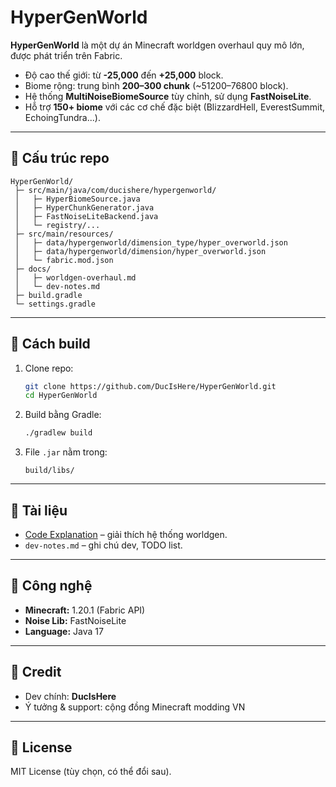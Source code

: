 
# HyperGenWorld

**HyperGenWorld** là một dự án Minecraft worldgen overhaul quy mô lớn, được phát triển trên Fabric.
- Độ cao thế giới: từ **-25,000** đến **+25,000** block.
- Biome rộng: trung bình **200–300 chunk** (~51200–76800 block).
- Hệ thống **MultiNoiseBiomeSource** tùy chỉnh, sử dụng **FastNoiseLite**.
- Hỗ trợ **150+ biome** với các cơ chế đặc biệt (BlizzardHell, EverestSummit, EchoingTundra...).

---

## 📂 Cấu trúc repo

```
HyperGenWorld/
 ├─ src/main/java/com/ducishere/hypergenworld/
 │   ├─ HyperBiomeSource.java
 │   ├─ HyperChunkGenerator.java
 │   ├─ FastNoiseLiteBackend.java
 │   └─ registry/...
 ├─ src/main/resources/
 │   ├─ data/hypergenworld/dimension_type/hyper_overworld.json
 │   ├─ data/hypergenworld/dimension/hyper_overworld.json
 │   └─ fabric.mod.json
 ├─ docs/
 │   ├─ worldgen-overhaul.md
 │   └─ dev-notes.md
 ├─ build.gradle
 └─ settings.gradle
```

---

## 🚀 Cách build

1. Clone repo:  
   ```bash
   git clone https://github.com/DucIsHere/HyperGenWorld.git
   cd HyperGenWorld
   ```

2. Build bằng Gradle:  
   ```bash
   ./gradlew build
   ```

3. File `.jar` nằm trong:  
   ```
   build/libs/
   ```

---

## 📝 Tài liệu

- [Code Explanation](https://github.com/DucIsHere/WorldGenerationOverhaul/blob/main/Docs/Code%20Explanation.md) – giải thích hệ thống worldgen.  
- `dev-notes.md` – ghi chú dev, TODO list.  

---

## 🔧 Công nghệ

- **Minecraft:** 1.20.1 (Fabric API)  
- **Noise Lib:** FastNoiseLite  
- **Language:** Java 17  

---

## 📌 Credit

- Dev chính: **DucIsHere**  
- Ý tưởng & support: cộng đồng Minecraft modding VN  

---

## 📜 License

MIT License (tùy chọn, có thể đổi sau).
